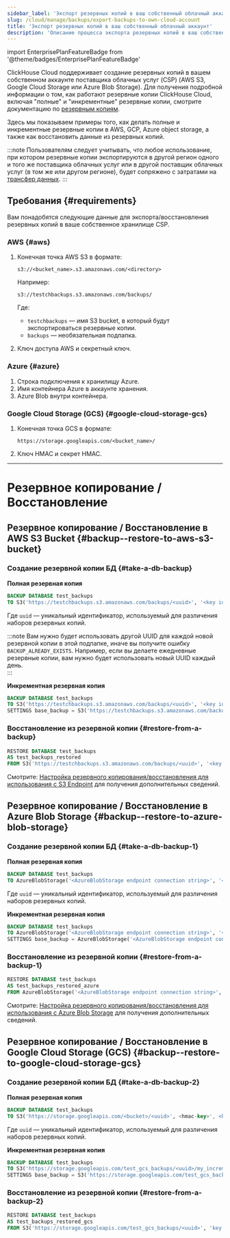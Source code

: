 ```yaml
---
sidebar_label: 'Экспорт резервных копий в ваш собственный облачный аккаунт'
slug: /cloud/manage/backups/export-backups-to-own-cloud-account
title: 'Экспорт резервных копий в ваш собственный облачный аккаунт'
description: 'Описание процесса экспорта резервных копий в ваш собственный облачный аккаунт'
---
```


import EnterprisePlanFeatureBadge from '@theme/badges/EnterprisePlanFeatureBadge'

<EnterprisePlanFeatureBadge/>

ClickHouse Cloud поддерживает создание резервных копий в вашем собственном аккаунте поставщика облачных услуг (CSP) (AWS S3, Google Cloud Storage или Azure Blob Storage).
Для получения подробной информации о том, как работают резервные копии ClickHouse Cloud, включая "полные" и "инкрементные" резервные копии, смотрите документацию по [резервным копиям](overview.md).

Здесь мы показываем примеры того, как делать полные и инкрементные резервные копии в AWS, GCP, Azure object storage, а также как восстановить данные из резервных копий.

:::note
Пользователям следует учитывать, что любое использование, при котором резервные копии экспортируются в другой регион одного и того же поставщика облачных услуг или в другой поставщик облачных услуг (в том же или другом регионе), будет сопряжено с затратами на [трансфер данных](../network-data-transfer.mdx).
:::

## Требования {#requirements}

Вам понадобятся следующие данные для экспорта/восстановления резервных копий в ваше собственное хранилище CSP.

### AWS {#aws}

1. Конечная точка AWS S3 в формате:

    ```text
    s3://<bucket_name>.s3.amazonaws.com/<directory>
    ```

    Например: 
    ```text
    s3://testchbackups.s3.amazonaws.com/backups/
   ```
    Где:
   - `testchbackups` — имя S3 bucket, в который будут экспортироваться резервные копии.
   - `backups` — необязательная подпапка.


2. Ключ доступа AWS и секретный ключ.

### Azure {#azure}

1. Строка подключения к хранилищу Azure.
2. Имя контейнера Azure в аккаунте хранения.
3. Azure Blob внутри контейнера.

### Google Cloud Storage (GCS) {#google-cloud-storage-gcs}

1. Конечная точка GCS в формате:

    ```text
    https://storage.googleapis.com/<bucket_name>/
    ```
2. Ключ HMAC и секрет HMAC.

<hr/>

# Резервное копирование / Восстановление

## Резервное копирование / Восстановление в AWS S3 Bucket {#backup--restore-to-aws-s3-bucket}

### Создание резервной копии БД {#take-a-db-backup}

**Полная резервная копия**

```sql
BACKUP DATABASE test_backups 
TO S3('https://testchbackups.s3.amazonaws.com/backups/<uuid>', '<key id>', '<key secret>')
```

Где `uuid` — уникальный идентификатор, используемый для различения наборов резервных копий.

:::note
Вам нужно будет использовать другой UUID для каждой новой резервной копии в этой подпапке, иначе вы получите ошибку `BACKUP_ALREADY_EXISTS`.
Например, если вы делаете ежедневные резервные копии, вам нужно будет использовать новый UUID каждый день.  
:::

**Инкрементная резервная копия**

```sql
BACKUP DATABASE test_backups 
TO S3('https://testchbackups.s3.amazonaws.com/backups/<uuid>', '<key id>', '<key secret>') 
SETTINGS base_backup = S3('https://testchbackups.s3.amazonaws.com/backups/<base-backup-uuid>', '<key id>', '<key secret>')
```

### Восстановление из резервной копии {#restore-from-a-backup}

```sql
RESTORE DATABASE test_backups 
AS test_backups_restored 
FROM S3('https://testchbackups.s3.amazonaws.com/backups/<uuid>', '<key id>', '<key secret>')
```

Смотрите: [Настройка резервного копирования/восстановления для использования с S3 Endpoint](/operations/backup#configuring-backuprestore-to-use-an-s3-endpoint) для получения дополнительных сведений.

## Резервное копирование / Восстановление в Azure Blob Storage {#backup--restore-to-azure-blob-storage}

### Создание резервной копии БД {#take-a-db-backup-1}

**Полная резервная копия**

```sql
BACKUP DATABASE test_backups 
TO AzureBlobStorage('<AzureBlobStorage endpoint connection string>', '<container>', '<blob>/<uuid>');
```

Где `uuid` — уникальный идентификатор, используемый для различения наборов резервных копий.

**Инкрементная резервная копия**

```sql
BACKUP DATABASE test_backups 
TO AzureBlobStorage('<AzureBlobStorage endpoint connection string>', '<container>', '<blob>/<uuid>/my_incremental') 
SETTINGS base_backup = AzureBlobStorage('<AzureBlobStorage endpoint connection string>', '<container>', '<blob>/<uuid>')
```

### Восстановление из резервной копии {#restore-from-a-backup-1}

```sql
RESTORE DATABASE test_backups 
AS test_backups_restored_azure 
FROM AzureBlobStorage('<AzureBlobStorage endpoint connection string>', '<container>', '<blob>/<uuid>')
```

Смотрите: [Настройка резервного копирования/восстановления для использования с Azure Blob Storage](/operations/backup#configuring-backuprestore-to-use-an-azureblobstorage-endpoint) для получения дополнительных сведений.

## Резервное копирование / Восстановление в Google Cloud Storage (GCS) {#backup--restore-to-google-cloud-storage-gcs}

### Создание резервной копии БД {#take-a-db-backup-2}

**Полная резервная копия**

```sql
BACKUP DATABASE test_backups 
TO S3('https://storage.googleapis.com/<bucket>/<uuid>', <hmac-key>', <hmac-secret>)
```
Где `uuid` — уникальный идентификатор, используемый для различения наборов резервных копий.

**Инкрементная резервная копия**

```sql
BACKUP DATABASE test_backups 
TO S3('https://storage.googleapis.com/test_gcs_backups/<uuid>/my_incremental', 'key', 'secret')
SETTINGS base_backup = S3('https://storage.googleapis.com/test_gcs_backups/<uuid>', 'key', 'secret')
```

### Восстановление из резервной копии {#restore-from-a-backup-2}

```sql
RESTORE DATABASE test_backups 
AS test_backups_restored_gcs 
FROM S3('https://storage.googleapis.com/test_gcs_backups/<uuid>', 'key', 'secret')
```
